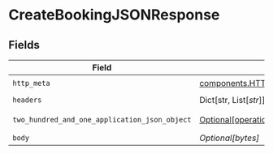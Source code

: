 # CreateBookingJSONResponse


## Fields

| Field                                                                                                          | Type                                                                                                           | Required                                                                                                       | Description                                                                                                    |
| -------------------------------------------------------------------------------------------------------------- | -------------------------------------------------------------------------------------------------------------- | -------------------------------------------------------------------------------------------------------------- | -------------------------------------------------------------------------------------------------------------- |
| `http_meta`                                                                                                    | [components.HTTPMetadata](../../models/components/httpmetadata.md)                                             | :heavy_check_mark:                                                                                             | N/A                                                                                                            |
| `headers`                                                                                                      | Dict[str, List[*str*]]                                                                                         | :heavy_check_mark:                                                                                             | N/A                                                                                                            |
| `two_hundred_and_one_application_json_object`                                                                  | [Optional[operations.CreateBookingJSONResponseBody]](../../models/operations/createbookingjsonresponsebody.md) | :heavy_minus_sign:                                                                                             | Booking successful                                                                                             |
| `body`                                                                                                         | *Optional[bytes]*                                                                                              | :heavy_minus_sign:                                                                                             | N/A                                                                                                            |